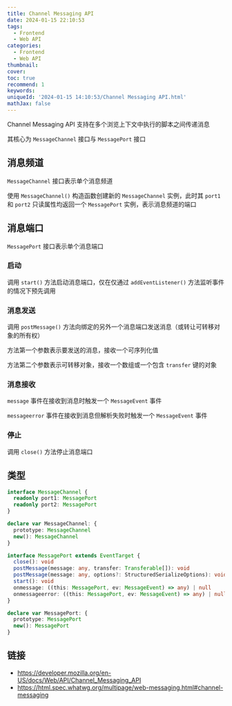 ```yaml
---
title: Channel Messaging API
date: 2024-01-15 22:10:53
tags:
  - Frontend
  - Web API
categories:
  - Frontend
  - Web API
thumbnail:
cover:
toc: true
recommend: 1
keywords:
uniqueId: '2024-01-15 14:10:53/Channel Messaging API.html'
mathJax: false
---
```


Channel Messaging API 支持在多个浏览上下文中执行的脚本之间传递消息

其核心为 `MessageChannel` 接口与 `MessagePort` 接口

## 消息频道

`MessageChannel` 接口表示单个消息频道

使用 `MessageChannel()` 构造函数创建新的 `MessageChannel` 实例，此时其 `port1` 和 `port2` 只读属性均返回一个 `MessagePort` 实例，表示消息频道的端口

## 消息端口

`MessagePort` 接口表示单个消息端口

### 启动

调用 `start()` 方法启动消息端口，仅在仅通过 `addEventListener()` 方法监听事件的情况下预先调用

### 消息发送

调用 `postMessage()` 方法向绑定的另外一个消息端口发送消息（或转让可转移对象的所有权）

方法第一个参数表示要发送的消息，接收一个可序列化值

方法第二个参数表示可转移对象，接收一个数组或一个包含 `transfer` 键的对象

### 消息接收

`message` 事件在接收到消息时触发一个 `MessageEvent` 事件

`messageerror` 事件在接收到消息但解析失败时触发一个 `MessageEvent` 事件

### 停止

调用 `close()` 方法停止消息端口

## 类型

```ts
interface MessageChannel {
  readonly port1: MessagePort
  readonly port2: MessagePort
}

declare var MessageChannel: {
  prototype: MessageChannel
  new(): MessageChannel
}

interface MessagePort extends EventTarget {
  close(): void
  postMessage(message: any, transfer: Transferable[]): void
  postMessage(message: any, options?: StructuredSerializeOptions): void
  start(): void
  onmessage: ((this: MessagePort, ev: MessageEvent) => any) | null
  onmessageerror: ((this: MessagePort, ev: MessageEvent) => any) | null
}

declare var MessagePort: {
  prototype: MessagePort
  new(): MessagePort
}
```

## 链接

* <https://developer.mozilla.org/en-US/docs/Web/API/Channel_Messaging_API>
* <https://html.spec.whatwg.org/multipage/web-messaging.html#channel-messaging>
